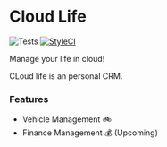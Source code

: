 # Cloud Life

![Tests](https://github.com/sahilofficial671/cloud-life/workflows/Tests/badge.svg?style=flat-square)
[![StyleCI](https://github.styleci.io/repos/377867927/shield?branch=main)](https://github.styleci.io/repos/377867927?branch=main)

Manage your life in cloud!

CLoud life is an personal CRM.

### Features

- Vehicle Management 🚲
- Finance Management 💰 (Upcoming)
